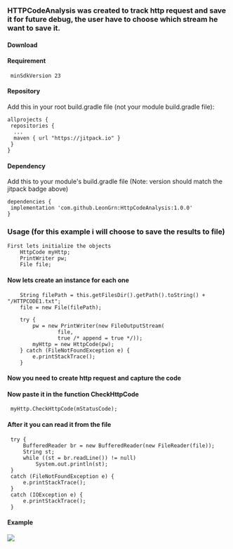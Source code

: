### HTTPCodeAnalysis was created to track http request and save it for future debug, the user have to choose which stream he want to save it.

#### Download
 #### Requirement
```
 minSdkVersion 23
```
#### Repository
Add this in your root build.gradle file (not your module build.gradle file):
```
allprojects {
 repositories {
  ...
  maven { url "https://jitpack.io" }
 }
}
```
#### Dependency
Add this to your module's build.gradle file (Note: version should match the jitpack badge above)
```
dependencies {
 implementation 'com.github.LeonGrn:HttpCodeAnalysis:1.0.0'
}
```
### Usage (for this example i will choose to save the results to file)
```
First lets initialize the objects
    HttpCode myHttp;
    PrintWriter pw;
    File file;
```
#### Now lets create an instance for each one
```
    String filePath = this.getFilesDir().getPath().toString() + "/HTTPCODE1.txt";
    file = new File(filePath);

    try {
        pw = new PrintWriter(new FileOutputStream(
                file,
                true /* append = true */));
        myHttp = new HttpCode(pw);
    } catch (FileNotFoundException e) {
        e.printStackTrace();
    }
```
#### Now you need to create http request and capture the code
#### Now paste it in the function CheckHttpCode
     myHttp.CheckHttpCode(mStatusCode);
#### After it you can read it from the file
     try {
         BufferedReader br = new BufferedReader(new FileReader(file));
         String st;
         while ((st = br.readLine()) != null)
             System.out.println(st);
     }
     catch (FileNotFoundException e) {
         e.printStackTrace();
     }
     catch (IOException e) {
         e.printStackTrace();
     }
     
#### Example
![](examples/CAPTURE.PNG)
